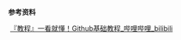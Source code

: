 **参考资料**

​	[『教程』一看就懂！Github基础教程_哔哩哔哩_bilibili](https://www.bilibili.com/video/BV1hS4y1S7wL/?spm_id_from=333.337.search-card.all.click&vd_source=e68413ee6f7a7b0a120138c50e83ea1e)